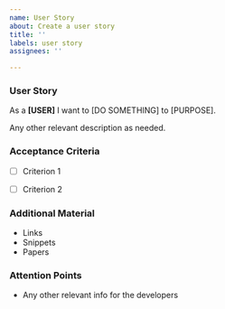 ```yaml
---
name: User Story
about: Create a user story
title: ''
labels: user story
assignees: ''

---
```


### User Story
As a **[USER]** I want to [DO SOMETHING] to [PURPOSE].

Any other relevant description as needed.


### Acceptance Criteria

- [ ] Criterion 1
- [ ] Criterion 2


### Additional Material

- Links
- Snippets
- Papers


### Attention Points

- Any other relevant info for the developers